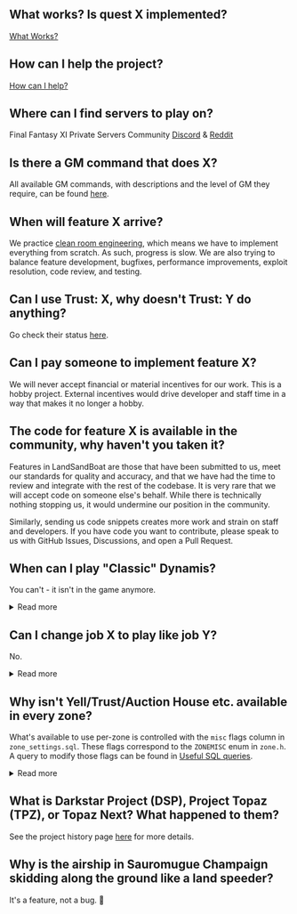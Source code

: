 ## What works? Is quest X implemented?

[What Works?](What-Works)

## How can I help the project?

[How can I help?](How-Can-I-Help)

## Where can I find servers to play on?

Final Fantasy XI Private Servers Community [Discord](https://discordapp.com/invite/msACzWV) & [Reddit](https://www.reddit.com/r/FFXIPrivateServers/)

## Is there a GM command that does X?

All available GM commands, with descriptions and the level of GM they require, can be found [here](https://github.com/LandSandBoat/server/tree/base/scripts/commands).

## When will feature X arrive?

We practice [clean room engineering](https://en.wikipedia.org/wiki/Clean_room_design), which means we have to implement everything from scratch. As such, progress is slow. We are also trying to balance feature development, bugfixes, performance improvements, exploit resolution, code review, and testing.

## Can I use Trust: X, why doesn't Trust: Y do anything?

Go check their status [here](Trusts).

## Can I pay someone to implement feature X?

We will never accept financial or material incentives for our work. This is a hobby project. External incentives would drive developer and staff time in a way that makes it no longer a hobby.

## The code for feature X is available in the community, why haven't you taken it?

Features in LandSandBoat are those that have been submitted to us, meet our standards for quality and accuracy, and that we have had the time to review and integrate with the rest of the codebase. It is very rare that we will accept code on someone else's behalf. While there is technically nothing stopping us, it would undermine our position in the community.

Similarly, sending us code snippets creates more work and strain on staff and developers. If you have code you want to contribute, please speak to us with GitHub Issues, Discussions, and open a Pull Request.

## When can I play "Classic" Dynamis?

You can't - it isn't in the game anymore.

<details>
<summary>Read more</summary>
<p>

"Classic" Dynamis was removed from the game in 2011. The spawn mechanisms as you remember them are gone from the game, and those zones no longer act the way they used to.
The overall project goal is to emulate the retail game as closely as possible, so a massive custom solution to approximate "Classic" Dynamis is not on our roadmap.

However, in 2017 Dynamis Divergence was released, a content level 149 version of the "Classic" Dynamis players wanted to experience again.

If we were to support a custom Dynamis solution, it would be the implementation of Dynamis Divergence and a set of mods or switches that scale it down to level 75 era difficulty.

Keep in mind that we haven't completed all content up to 2007, so a full implementation of content from 2017 with mods on top isn't coming any time soon.

</p>
</details>

## Can I change job X to play like job Y?

No.

<details>
<summary>Read more</summary>
<p>

There are _many many_ things are enforced by the game client.

For instance; you can set your jobs to be 75NIN/75BLM but you won't be able to equip Lv75 BLM gear - this is enforced by the client.

Bypassing these restrictions would need heavy client modification (which we don't support) or support scripts and changes in core.

</p>
</details>

## Why isn't Yell/Trust/Auction House etc. available in every zone?

What's available to use per-zone is controlled with the `misc` flags column in `zone_settings.sql`. These flags correspond to the `ZONEMISC` enum in `zone.h`. A query to modify those flags can be found in [Useful SQL queries](Useful-SQL-queries#enable-zonemisc-features-everywhere).

<details>
<summary>Read more</summary>
<p>

```cpp
enum ZONEMISC
{
    MISC_NONE       = 0x0000,   // Able to be used in any area
    MISC_ESCAPE     = 0x0001,   // Ability to use Escape Spell
    MISC_FELLOW     = 0x0002,   // Ability to summon Fellow NPC
    MISC_MOUNT      = 0x0004,   // Ability to use Chocobos and mounts
    MISC_MAZURKA    = 0x0008,   // Ability to use Mazurka Spell
    MISC_TRACTOR    = 0x0010,   // Ability to use Tractor Spell
    MISC_MOGMENU    = 0x0020,   // Ability to communicate with Nomad Moogle (menu access mog house)
    MISC_COSTUME    = 0x0040,   // Ability to use a Costumes
    MISC_PET        = 0x0080,   // Ability to summon Pets
    MISC_TREASURE   = 0x0100,   // Presence in the global zone TreasurePool
    MISC_AH         = 0x0200,   // Ability to use the auction house
    MISC_YELL       = 0x0400    // Send and receive /yell commands
};
```

</p>
</details>

## What is Darkstar Project (DSP), Project Topaz (TPZ), or Topaz Next? What happened to them?

See the project history page [here](Project-History) for more details.

## Why is the airship in Sauromugue Champaign skidding along the ground like a land speeder?

It's a feature, not a bug. 👀
